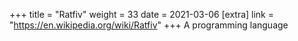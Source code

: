 +++
title = "Ratfiv"
weight = 33
date = 2021-03-06
[extra]
link = "https://en.wikipedia.org/wiki/Ratfiv"
+++
A programming language

